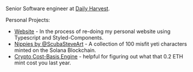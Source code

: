 <!--
**benhurley/benhurley** is a ✨ _special_ ✨ repository because its `README.md` (this file) appears on your GitHub profile. 
-->

Senior Software engineer at [Daily Harvest](https://www.dailyharvest.com).

Personal Projects:
- [Website](justben.fyi) - In the process of re-doing my personal website using Typescript and Styled-Components. 
- [Nippies by @ScubaSteveArt](https://nippi.es) - A collection of 100 misfit yeti characters minted on the Solana Blockchain.
- [Crypto Cost-Basis Engine](https://cryptocost.netlify.app/) - helpful for figuring out what that 0.2 ETH mint cost you last year.

